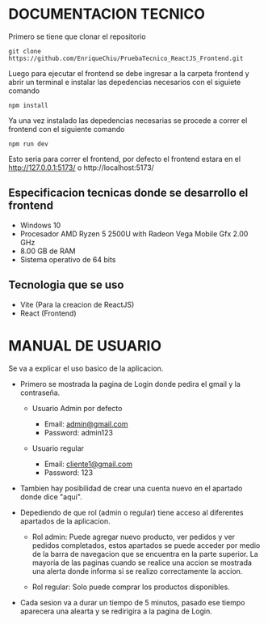 # DOCUMENTACION TECNICO

Primero se tiene que clonar el repositorio

~~~
git clone https://github.com/EnriqueChiu/PruebaTecnico_ReactJS_Frontend.git
~~~

Luego para ejecutar el frontend se debe ingresar a la carpeta frontend y abrir un terminal e instalar las depedencias necesarios con el siguiete comando

~~~
npm install
~~~

Ya una vez instalado las depedencias necesarias se procede a correr el frontend con el siguiente comando

~~~
npm run dev
~~~

Esto seria para correr el frontend, por defecto el frontend estara en el http://127.0.0.1:5173/ o http://localhost:5173/

## Especificacion tecnicas donde se desarrollo el frontend

* Windows 10
* Procesador AMD Ryzen 5 2500U with Radeon Vega Mobile Gfx   2.00 GHz
* 8.00 GB de RAM
* Sistema operativo de 64 bits


## Tecnologia que se uso

* Vite (Para la creacion de ReactJS)
* React (Frontend)


# MANUAL DE USUARIO

Se va a explicar el uso basico de la aplicacion.

* Primero se mostrada la pagina de Login donde pedira el gmail y la contraseña.
  
  * Usuario Admin por defecto
    * Email: admin@gmail.com
    * Password: admin123

  * Usuario regular
    * Email: cliente1@gmail.com
    * Password: 123

* Tambien hay posibilidad de crear una cuenta nuevo en el apartado donde dice "aqui".

* Depediendo de que rol (admin o regular) tiene acceso al diferentes apartados de la aplicacion.

  * Rol admin: Puede agregar nuevo producto, ver pedidos y ver pedidos completados, estos apartados se puede acceder por medio de la barra de navegacion que se encuentra en la parte superior. La mayoria de las paginas cuando se realice una accion se mostrada una alerta donde informa si se realizo correctamente la accion.

  * Rol regular: Solo puede comprar los productos disponibles.

* Cada sesion va a durar un tiempo de 5 minutos, pasado ese tiempo aparecera una alearta y se redirigira a la pagina de Login.